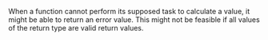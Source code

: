 When a function cannot perform its supposed task to calculate a value, it might be able to return an error value. This might not be feasible if all values of the return type are valid return values.